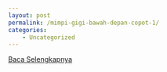 ```yaml
---
layout: post
permalink: /mimpi-gigi-bawah-depan-copot-1/
categories:
    - Uncategorized
---
```


[Baca Selengkapnya](/03)